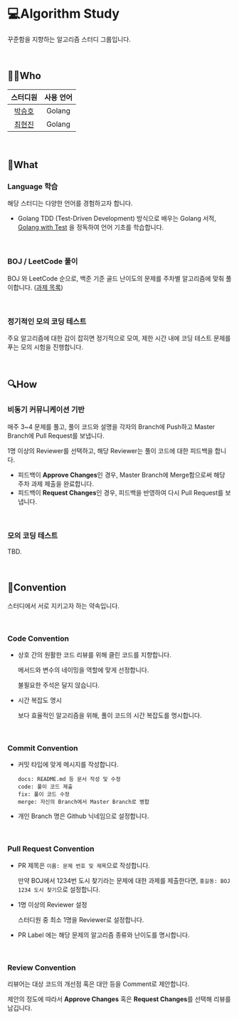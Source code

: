 # 💻Algorithm Study

꾸준함을 지향하는 알고리즘 스터디 그룹입니다.

<br>

## 👨‍💻Who

|                 스터디원                  | 사용 언어 |
| :---------------------------------------: | :-------: |
| [박승호](https://github.com/joonparkhere) |  Golang   |
| [최현진](https://github.com/HyeonjinChoi) |  Golang   |

<br>

## 🎁What

### Language 학습

해당 스터디는 다양한 언어를 경험하고자 합니다.

- Golang
  TDD (Test-Driven Development) 방식으로 배우는 Golang 서적, [Golang with Test](https://quii.gitbook.io/learn-go-with-tests/) 을 정독하여 언어 기초를 학습합니다.

<br>

### BOJ  / LeetCode 풀이

BOJ 와 LeetCode 순으로, 백준 기준 골드 난이도의 문제를 주차별 알고리즘에 맞춰 풀이합니다. ([과제 목록](https://github.com/joonparkhere/algorithm-study/blob/main/Assignment-list.md))

<br>

### 정기적인 모의 코딩 테스트

주요 알고리즘에 대한 감이 잡히면 정기적으로 모여, 제한 시간 내에 코딩 테스트 문제를 푸는 모의 시험을 진행합니다.

<br>

## 🔍How

### 비동기 커뮤니케이션 기반

매주 3~4 문제를 풀고, 풀이 코드와 설명을 각자의 Branch에 Push하고 Master Branch에 Pull Request를 보냅니다.

1명 이상의 Reviewer를 선택하고, 해당 Reviewer는 풀이 코드에 대한 피드백을 합니다.

- 피드백이 **Approve Changes**인 경우, Master Branch에 Merge함으로써 해당 주차 과제 제출을 완료합니다.
- 피드백이 **Request Changes**인 경우, 피드백을 반영하여 다시 Pull Request를 보냅니다.

<br>

### 모의 코딩 테스트

TBD.

<br>

## 📢Convention

스터디에서 서로 지키고자 하는 약속입니다.

<br>

### Code Convention

- 상호 간의 원활한 코드 리뷰를 위해 클린 코드를 지향합니다.

  메서드와 변수의 네이밍을 역할에 맞게 선정합니다.

  불필요한 주석은 달지 않습니다.

- 시간 복잡도 명시

  보다 효율적인 알고리즘을 위해, 풀이 코드의 시간 복잡도를 명시합니다.

<br>

### Commit Convention

- 커밋 타입에 맞게 메시지를 작성합니다.

  ```
  docs: README.md 등 문서 작성 및 수정
  code: 풀이 코드 제출
  fix: 풀이 코드 수정
  merge: 자신의 Branch에서 Master Branch로 병합
  ```


- 개인 Branch 명은 Github 닉네임으로 설정합니다.

<br>

### Pull Request Convention

- PR 제목은 `이름: 문제 번호 및 제목`으로 작성합니다.

  만약 BOJ에서 1234번 도시 찾기라는 문제에 대한 과제를 제출한다면, `홍길동: BOJ 1234 도시 찾기`으로 설정합니다.

- 1명 이상의 Reviewer 설정

  스터디원 중 최소 1명을 Reviewer로 설정합니다.

- PR Label 에는 해당 문제의 알고리즘 종류와 난이도를 명시합니다.

<br>

### Review Convention

리뷰어는 대상 코드의 개선점 혹은 대안 등을 Comment로 제안합니다.

제안의 정도에 따라서 **Approve Changes** 혹은 **Request Changes**를 선택해 리뷰를 남깁니다.

